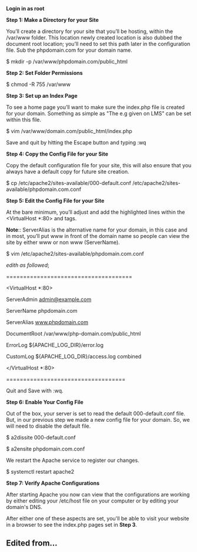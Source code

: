 **Login in as root**

**Step 1: Make a Directory for your Site**

You’ll create a directory for your site that you’ll be hosting, within the /var/www folder. This location newly created location is also dubbed the document root location; you’ll need to set this path later in the configuration file. Sub the phpdomain.com for your domain name.

$ mkdir -p /var/www/phpdomain.com/public_html

**Step 2: Set Folder Permissions**

$ chmod -R 755 /var/www

**Step 3: Set up an Index Page**

To see a home page you’ll want to make sure the index.php file is created for your domain. Something as simple as "The e.g given on LMS" can be set within this file.

$ vim /var/www/domain.com/public_html/index.php

Save and quit by hitting the Escape button and typing :wq

**Step 4: Copy the Config File for your Site**

Copy the default configuration file for your site, this will also ensure that you always have a default copy for future site creation.

$ cp /etc/apache2/sites-available/000-default.conf /etc/apache2/sites-available/phpdomain.com.conf

**Step 5: Edit the Config File for your Site**

At the bare minimum, you’ll adjust and add the highlighted lines within the <VirtualHost \*:80> and </VirtualHost> tags.

**Note**::
ServerAlias is the alternative name for your domain, in this case and in most, you’ll put www in front of the domain name so people can view the site by either www or non www (ServerName).

$ vim /etc/apache2/sites-available/phpdomain.com.conf

_edith as followed_;

=====================================

<VirtualHost \*:80>

ServerAdmin admin@example.com

ServerName phpdomain.com

ServerAlias www.phpdomain.com

DocumentRoot /var/www/php-domain.com/public_html

ErrorLog ${APACHE_LOG_DIR}/error.log

CustomLog ${APACHE_LOG_DIR}/access.log combined

</VirtualHost \*:80>

===================================

Quit and Save with :wq.

**Step 6: Enable Your Config File**

Out of the box, your server is set to read the default 000-default.conf file. But, in our previous step we made a new config file for your domain. So, we will need to disable the default file.

$ a2dissite 000-default.conf

$ a2ensite phpdomain.com.conf

We restart the Apache service to register our changes.

$ systemctl restart apache2

**Step 7: Verify Apache Configurations**

After starting Apache you now can view that the configurations are working by either editing your /etc/host file on your computer or by editing your domain's DNS.

After either one of these aspects are set, you'll be able to visit your website in a browser to see the index.php pages set in **Step 3**.

## Edited from...
